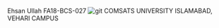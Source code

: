 Ehsan Ullah FA18-BCS-027
![git](https://user-images.githubusercontent.com/91015945/137893977-26952b25-e210-4d4c-96c7-7cdf3d85a3a3.gif)
COMSATS UNIVERSITY ISLAMABAD, VEHARI CAMPUS
